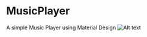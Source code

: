 # MusicPlayer
A simple Music Player using Material Design 
![Alt text](/MusicPlayer/Screenshot_20170501-081300.png?raw=true "Main Music List")
